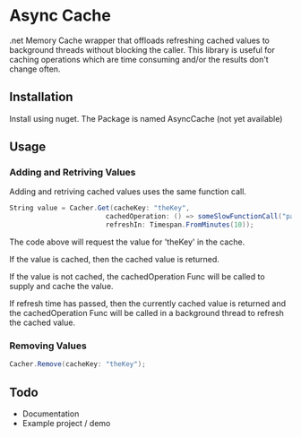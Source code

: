 # Async Cache

.net Memory Cache wrapper that offloads refreshing cached values to background threads without blocking the caller.
This library is useful for caching operations which are time consuming and/or the results don't change often.

## Installation

Install using nuget. The Package is named AsyncCache (not yet available)

## Usage

### Adding and Retriving Values
Adding and retriving cached values uses the same function call.

``` c#
String value = Cacher.Get(cacheKey: "theKey", 
                        cachedOperation: () => someSlowFunctionCall("parameter"), 
                        refreshIn: Timespan.FromMinutes(10));
```

The code above will request the value for 'theKey' in the cache.

If the value is cached, then the cached value is returned.

If the value is not cached, the cachedOperation Func<T> will be called to supply and cache the value.

If refresh time has passed, then the currently cached value is returned and the cachedOperation Func<T> will be called in a background thread to refresh the cached value.

### Removing Values
``` c#
Cacher.Remove(cacheKey: "theKey");
```

## Todo
* Documentation
* Example project / demo
